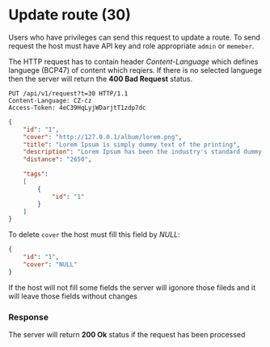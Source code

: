 # Update route (30)
Users who have privileges can send this request to update a route. To send request the host must have API key and role appropriate `admin` or `memeber`.

The HTTP request has to contain header *Content-Language* which defines languege (BCP47) of content which reqiers. If there is no selected languege then the server will return the **400 Bad Request** status.
````
PUT /api/v1/request?t=30 HTTP/1.1
Content-Language: CZ-cz
Access-Token: 4eC39HqLyjWDarjtT1zdp7dc
````
````json
{
    "id": "1",
    "cover": "http://127.0.0.1/album/lorem.png",
    "title": "Lorem Ipsum is simply dummy text of the printing",
    "description": "Lorem Ipsum has been the industry's standard dummy text",
    "distance": "2650",

    "tags": 
    [
        {
            "id": "1"
        }
    ]
}
````

To delete `cover` the host must fill this field by *NULL*:
````json
{
    "id": "1",
    "cover": "NULL"
}
````
If the host will not fill some fields the server will igonore those fileds and it will leave those fields without changes

### Response
The server will return **200 Ok** status if the request has been processed